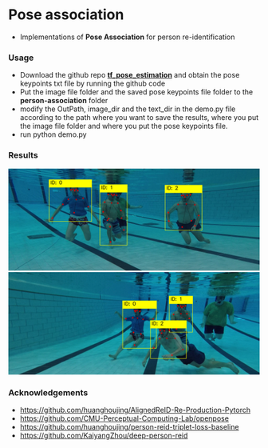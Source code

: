 # Pose association 
- Implementations of **Pose Association** for person re-identification

### Usage
- Download the github repo **[tf_pose_estimation](https://github.com/xahidbuffon/tf-pose-estimation)** and obtain the pose keypoints txt file by running the github code
- Put the image file folder and the saved pose keypoints file folder to the **person-association** folder
- modify the OutPath, image_dir and the text_dir in the demo.py file according to the path where you want to save the results, where you put the image file folder and where you put the pose keypoints file.
- run python demo.py

### Results
![](pool1.png)
![](pool2.png)
### Acknowledgements
- https://github.com/huanghoujing/AlignedReID-Re-Production-Pytorch
- https://github.com/CMU-Perceptual-Computing-Lab/openpose
- https://github.com/huanghoujing/person-reid-triplet-loss-baseline
- https://github.com/KaiyangZhou/deep-person-reid
